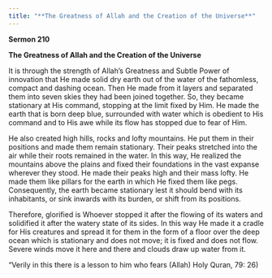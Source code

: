 ```yaml
---
title: "**The Greatness of Allah and the Creation of the Universe**" 
---
```

**Sermon 210**

**The Greatness of Allah and the Creation of the Universe**

It is through the strength of Allah’s Greatness and Subtle Power of innovation that He made solid dry earth out of the water of the fathomless, compact and dashing ocean\. Then He made from it layers and separated them into seven skies they had been joined together\. So, they became stationary at His command, stopping at the limit fixed by Him\. He made the earth that is born deep blue, surrounded with water which is obedient to His command and to His awe while its flow has stopped due to fear of Him\.

He also created high hills, rocks and lofty mountains\. He put them in their positions and made them remain stationary\. Their peaks stretched into the air while their roots remained in the water\. In this way, He realized the mountains above the plains and fixed their foundations in the vast expanse wherever they stood\. He made their peaks high and their mass lofty\. He made them like pillars for the earth in which He fixed them like pegs\. Consequently, the earth became stationary lest it should bend with its inhabitants, or sink inwards with its burden, or shift from its positions\.

Therefore, glorified is Whoever stopped it after the flowing of its waters and solidified it after the watery state of its sides\. In this way He made it a cradle for His creatures and spread it for them in the form of a floor over the deep ocean which is stationary and does not move; it is fixed and does not flow\. Severe winds move it here and there and clouds draw up water from it\.

“Verily in this there is a lesson to him who fears \(Allah\) Holy Quran, 79: 26\)

<a id="page701"></a>

